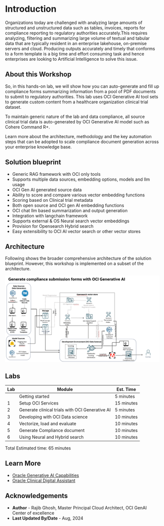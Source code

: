 # Introduction

Organizations today are challenged with analyzing large amounts of structured and unstructured data such as tables, invoices, reports for compliance reporting to regulatory authorities accurately.This requires analyzing, filtering and summarizing large volume of textual and tabular data that are typically resident in an enterprise lakehouse, on-premise servers and cloud. Producing outputs accurately and timely that conforms to a form template is a big time and effort consuming task and hence enterprises are looking to Artificial Intelligence to solve this issue.

## About this Workshop

So, in this hands-on lab, we will show how you can auto-generate and fill up compliance forms summarizing information from a pool of  PDF documents to submit to regulatory authorities. This lab uses OCI Generative AI tool sets to generate custom content from a healthcare organization clinical trial dataset. 

To maintain generic nature of the lab and data compliance, all source clinical trial data is auto-generated by OCI Generative AI model such as Cohere Command R+.

Learn more about the architecture, methodology and the key automation steps that can be adopted to scale compliance document generation across your enterprise knowledge base.

## Solution blueprint

* Generic RAG framework with OCI only tools 
* Supports multiple data sources, embedding options, models and llm usage
* OCI Gen AI generated source data
* Ability to score and compare various vector embedding functions
* Scoring based on Clinical trial metadata
* Both open source and OCI gen AI embedding functions 
* OCI chat llm based summarization and output generation
* Integration with langchain framework
* Supports external & OS Neural search vector embeddings
* Provision for Opensearch Hybrid search
* Easy extensibility to OCI AI vector search or other vector stores

## Architecture

Following shows the broader comprehensive architecture of the solution blueprint. However, this workshop is implemented on a subset of the architecture.

  ![Solution Architecture](images/SolutionArchitecture.png)

## Labs

| Lab | Module | Est. Time |
  | --- | --- | --- |
  |   | Getting started | 5 minutes |
  | 1 | Setup OCI Services | 15 minutes  |
  | 2 | Generate clinical trials with OCI Generative AI | 5 minutes |
  | 3 | Developing with OCI Data science | 10 minutes |
  | 4 | Vectorize, load and evaluate | 10 minutes |
  | 5 | Generate Compliance document | 10 minutes |
  | 6 | Using Neural and Hybrid search | 10 minutes |

Total Estimated time: 65 minutes

## Learn More

* [Oracle Generative AI Capabilities](https://www.oracle.com/artificial-intelligence/generative-ai/)
* [Oracle Clinical Digital Assistant](https://www.oracle.com/health/clinical-suite/clinical-digital-assistant/)

## Acknowledgements

* **Author** - Rajib Ghosh, Master Principal Cloud Architect, OCI GenAI Center of excellence
* **Last Updated By/Date** - Aug, 2024
